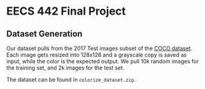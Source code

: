 # EECS 442 Final Project

## Dataset Generation

Our dataset pulls from the 2017 Test images subset of the [COCO dataset](https://cocodataset.org/).
Each image gets resized into 128x128 and a grayscale copy is saved as input, while the color
is the expected output. We pull 10k random images for the training set, and 2k images
for the test set.

The dataset can be found in `colorize_dataset.zip`.